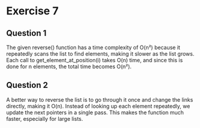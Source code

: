 # Exercise 7

## Question 1
The given reverse() function has a time complexity of O(n²) because it repeatedly scans the list to find elements, making it slower as the list grows. Each call to get_element_at_position(i) takes O(n) time, and since this is done for n elements, the total time becomes O(n²).

## Question 2
A better way to reverse the list is to go through it once and change the links directly, making it O(n). Instead of looking up each element repeatedly, we update the next pointers in a single pass. This makes the function much faster, especially for large lists.
